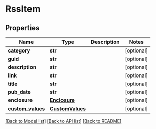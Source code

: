 # RssItem

## Properties
Name | Type | Description | Notes
------------ | ------------- | ------------- | -------------
**category** | **str** |  | [optional] 
**guid** | **str** |  | [optional] 
**description** | **str** |  | [optional] 
**link** | **str** |  | [optional] 
**title** | **str** |  | [optional] 
**pub_date** | **str** |  | [optional] 
**enclosure** | [**Enclosure**](Enclosure.md) |  | [optional] 
**custom_values** | [**CustomValues**](CustomValues.md) |  | [optional] 

[[Back to Model list]](../README.md#documentation-for-models) [[Back to API list]](../README.md#documentation-for-api-endpoints) [[Back to README]](../README.md)


